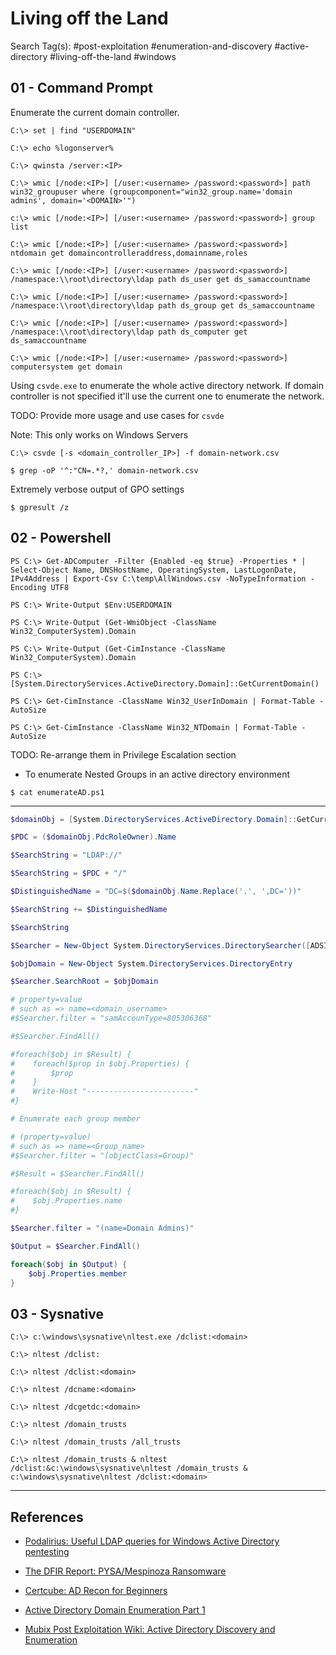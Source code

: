 # Living off the Land

Search Tag(s): #post-exploitation #enumeration-and-discovery #active-directory #living-off-the-land #windows

## 01 - Command Prompt

Enumerate the current domain controller.

```
C:\> set | find "USERDOMAIN"

C:\> echo %logonserver%

C:\> qwinsta /server:<IP>

C:\> wmic [/node:<IP>] [/user:<username> /password:<password>] path win32_groupuser where (groupcomponent="win32_group.name='domain admins', domain='<DOMAIN>'")

c:\> wmic [/node:<IP>] [/user:<username> /password:<password>] group list

C:\> wmic [/node:<IP>] [/user:<username> /password:<password>] ntdomain get domaincontrolleraddress,domainname,roles

C:\> wmic [/node:<IP>] [/user:<username> /password:<password>] /namespace:\\root\directory\ldap path ds_user get ds_samaccountname

C:\> wmic [/node:<IP>] [/user:<username> /password:<password>] /namespace:\\root\directory\ldap path ds_group get ds_samaccountname

C:\> wmic [/node:<IP>] [/user:<username> /password:<password>] /namespace:\\root\directory\ldap path ds_computer get ds_samaccountname

C:\> wmic [/node:<IP>] [/user:<username> /password:<password>] computersystem get domain
```

Using `csvde.exe` to enumerate the whole active directory network. If domain controller is not specified it'll use the current one to enumerate the network.

TODO: Provide more usage and use cases for `csvde`

Note: This only works on Windows Servers

```
C:\> csvde [-s <domain_controller_IP>] -f domain-network.csv

$ grep -oP '^:"CN=.*?,' domain-network.csv
```

Extremely verbose output of GPO settings

```
$ gpresult /z
```

## 02 - Powershell

```
PS C:\> Get-ADComputer -Filter {Enabled -eq $true} -Properties * | Select-Object Name, DNSHostName, OperatingSystem, LastLogonDate, IPv4Address | Export-Csv C:\temp\AllWindows.csv -NoTypeInformation -Encoding UTF8
```

```
PS C:\> Write-Output $Env:USERDOMAIN

PS C:\> Write-Output (Get-WmiObject -ClassName Win32_ComputerSystem).Domain

PS C:\> Write-Output (Get-CimInstance -ClassName Win32_ComputerSystem).Domain

PS C:\> [System.DirectoryServices.ActiveDirectory.Domain]::GetCurrentDomain()
```

```
PS C:\> Get-CimInstance -ClassName Win32_UserInDomain | Format-Table -AutoSize

PS C:\> Get-CimInstance -ClassName Win32_NTDomain | Format-Table -AutoSize
```


TODO: Re-arrange them in Privilege Escalation section

- To enumerate Nested Groups in an active directory environment

`$ cat enumerateAD.ps1`

---

```powershell
$domainObj = [System.DirectoryServices.ActiveDirectory.Domain]::GetCurrentDomain()

$PDC = ($domainObj.PdcRoleOwner).Name

$SearchString = "LDAP://"

$SearchString = $PDC + "/"

$DistinguishedName = "DC=$($domainObj.Name.Replace('.', ',DC='))"

$SearchString += $DistinguishedName

$SearchString

$Searcher = New-Object System.DirectoryServices.DirectorySearcher([ADSI]$SearchString)

$objDomain = New-Object System.DirectoryServices.DirectoryEntry

$Searcher.SearchRoot = $objDomain

# property=value
# such as => name=<domain_username>
#$Searcher.filter = "samAccounType=805306368"

#$Searcher.FindAll()

#foreach($obj in $Result) {
#    foreach($prop in $obj.Properties) {
#        $prop
#    }
#    Write-Host "------------------------"
#}

# Enumerate each group member

# (property=value)
# such as => name=<Group_name>
#$Searcher.filter = "(objectClass=Group)"

#$Result = $Searcher.FindAll()

#foreach($obj in $Result) {
#    $obj.Properties.name
#}

$Searcher.filter = "(name=Domain Admins)"

$Output = $Searcher.FindAll()

foreach($obj in $Output) {
    $obj.Properties.member
}
```

## 03 - Sysnative

```
C:\> c:\windows\sysnative\nltest.exe /dclist:<domain>

C:\> nltest /dclist:

C:\> nltest /dclist:<domain>

C:\> nltest /dcname:<domain>

C:\> nltest /dcgetdc:<domain>

C:\> nltest /domain_trusts

C:\> nltest /domain_trusts /all_trusts

C:\> nltest /domain_trusts & nltest /dclist:&c:\windows\sysnative\nltest /domain_trusts & c:\windows\sysnative\nltest /dclist:<domain>
```

---
## References

- [Podalirius: Useful LDAP queries for Windows Active Directory pentesting](https://podalirius.net/en/articles/useful-ldap-queries-for-windows-active-directory-pentesting/)

- [The DFIR Report: PYSA/Mespinoza Ransomware](https://thedfirreport.com/2020/11/23/pysa-mespinoza-ransomware/)

- [Certcube: AD Recon for Beginners](https://blog.certcube.com/ad-recon-for-beginners/)

- [Active Directory Domain Enumeration Part 1](https://nored0x.github.io/red-teaming/active-directory-domain-enumeration-part-1/)

- [Mubix Post Exploitation Wiki: Active Directory Discovery and Enumeration](https://github.com/mubix/post-exploitation/blob/master/win32bins/activedirectory/readme.md)
